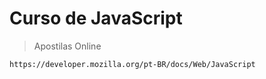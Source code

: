 <h1>Curso de JavaScript</h1>

>Apostilas Online

```
https://developer.mozilla.org/pt-BR/docs/Web/JavaScript

```


